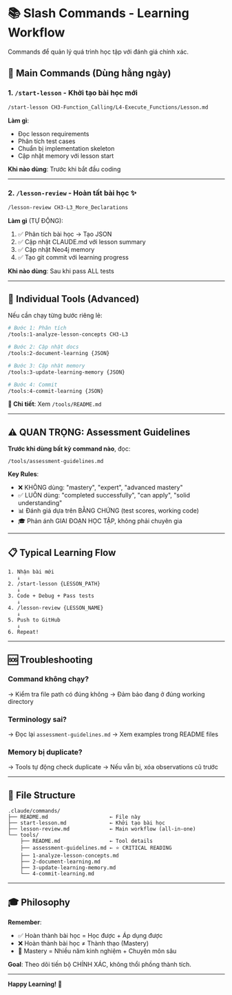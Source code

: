 # 📚 Slash Commands - Learning Workflow

Commands để quản lý quá trình học tập với đánh giá chính xác.

## 🎯 Main Commands (Dùng hằng ngày)

### 1. `/start-lesson` - Khởi tạo bài học mới
```bash
/start-lesson CH3-Function_Calling/L4-Execute_Functions/Lesson.md
```

**Làm gì**:
- Đọc lesson requirements
- Phân tích test cases
- Chuẩn bị implementation skeleton
- Cập nhật memory với lesson start

**Khi nào dùng**: Trước khi bắt đầu coding

---

### 2. `/lesson-review` - Hoàn tất bài học ✨
```bash
/lesson-review CH3-L3_More_Declarations
```

**Làm gì** (TỰ ĐỘNG):
1. ✅ Phân tích bài học → Tạo JSON
2. ✅ Cập nhật CLAUDE.md với lesson summary
3. ✅ Cập nhật Neo4j memory
4. ✅ Tạo git commit với learning progress

**Khi nào dùng**: Sau khi pass ALL tests

---

## 🔧 Individual Tools (Advanced)

Nếu cần chạy từng bước riêng lẻ:

```bash
# Bước 1: Phân tích
/tools:1-analyze-lesson-concepts CH3-L3

# Bước 2: Cập nhật docs
/tools:2-document-learning {JSON}

# Bước 3: Cập nhật memory
/tools:3-update-learning-memory {JSON}

# Bước 4: Commit
/tools:4-commit-learning {JSON}
```

**📖 Chi tiết**: Xem `/tools/README.md`

---

## ⚠️ QUAN TRỌNG: Assessment Guidelines

**Trước khi dùng bất kỳ command nào**, đọc:
```
/tools/assessment-guidelines.md
```

**Key Rules**:
- ❌ KHÔNG dùng: "mastery", "expert", "advanced mastery"
- ✅ LUÔN dùng: "completed successfully", "can apply", "solid understanding"
- 📊 Đánh giá dựa trên BẰNG CHỨNG (test scores, working code)
- 🎓 Phản ánh GIAI ĐOẠN HỌC TẬP, không phải chuyên gia

---

## 📋 Typical Learning Flow

```
1. Nhận bài mới
   ↓
2. /start-lesson {LESSON_PATH}
   ↓
3. Code + Debug + Pass tests
   ↓
4. /lesson-review {LESSON_NAME}
   ↓
5. Push to GitHub
   ↓
6. Repeat!
```

---

## 🆘 Troubleshooting

### Command không chạy?
→ Kiểm tra file path có đúng không
→ Đảm bảo đang ở đúng working directory

### Terminology sai?
→ Đọc lại `assessment-guidelines.md`
→ Xem examples trong README files

### Memory bị duplicate?
→ Tools tự động check duplicate
→ Nếu vẫn bị, xóa observations cũ trước

---

## 📁 File Structure

```
.claude/commands/
├── README.md                    ← File này
├── start-lesson.md              ← Khởi tạo bài học
├── lesson-review.md             ← Main workflow (all-in-one)
└── tools/
    ├── README.md                ← Tool details
    ├── assessment-guidelines.md ← ⭐ CRITICAL READING
    ├── 1-analyze-lesson-concepts.md
    ├── 2-document-learning.md
    ├── 3-update-learning-memory.md
    └── 4-commit-learning.md
```

---

## 🎓 Philosophy

**Remember**:
- ✅ Hoàn thành bài học = Học được + Áp dụng được
- ❌ Hoàn thành bài học ≠ Thành thạo (Mastery)
- 🎯 Mastery = Nhiều năm kinh nghiệm + Chuyên môn sâu

**Goal**: Theo dõi tiến bộ CHÍNH XÁC, không thổi phồng thành tích.

---

**Happy Learning! 🚀**

